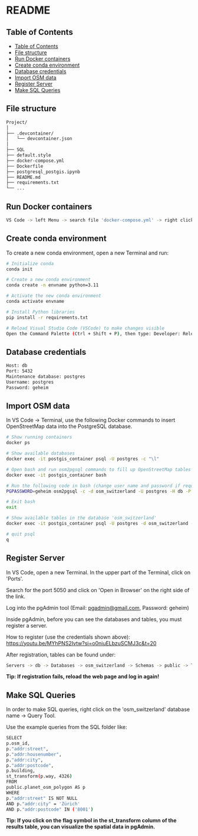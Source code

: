 # README

## Table of Contents
- [Table of Contents](#table-of-contents)
- [File structure](#file-structure)
- [Run Docker containers](#run-docker-containers)
- [Create conda environment](#create-conda_environment)
- [Database credentials](#database-credentials)
- [Import OSM data](#import-osm-data)
- [Register Server](#register-server)
- [Make SQL Queries](#make-sql-queries)

## File structure
```bash
Project/
│
├── .devcontainer/
│   └── devcontainer.json
│
├── SQL
├── default.style
├── docker-compose.yml
├── Dockerfile
├── postgresql_postgis.ipynb
├── README.md
├── requirements.txt
└── ...
```

## Run Docker containers
```bash
VS Code -> left Menu -> search file 'docker-compose.yml' -> right click -> Compose Up
```

## Create conda environment
To create a new conda environment, open a new Terminal and run:

```bash
# Initialize conda
conda init

# Create a new conda environment
conda create -n envname python=3.11

# Activate the new conda environment
conda activate envname

# Install Python libraries
pip install -r requirements.txt

# Reload Visual Studio Code (VSCode) to make changes visible
Open the Command Palette (Ctrl + Shift + P), then type: Developer: Reload Window
```

## Database credentials
```bash
Host: db
Port: 5432
Maintenance database: postgres
Username: postgres
Password: geheim
```

## Import OSM data

In VS Code -> Terminal, use the following Docker commands to insert OpenStreetMap data into the PostgreSQL database.

```bash
# Show running containers
docker ps

# Show available databases
docker exec -it postgis_container psql -U postgres -c "\l"

# Open bash and run osm2pgsql commands to fill up OpenStreetMap tables
docker exec -it postgis_container bash

# Run the following code in bash (change user name and password if required)
PGPASSWORD=geheim osm2pgsql -c -d osm_switzerland -U postgres -H db -P 5432 -S /usr/bin/default.style /tmp/switzerland-latest.osm.pbf

# Exit bash
exit

# Show available tables in the database 'osm_switzerland'
docker exec -it postgis_container psql -U postgres -d osm_switzerland -c "\dt;"

# quit psql
q
```

## Register Server
In VS Code, open a new Terminal. In the upper part of the Terminal, click on 'Ports'.

Search for the port 5050 and click on 'Open in Browser' on the right side of the link.

Log into the pgAdmin tool (Email: pgadmin@gmail.com, Password: geheim)

Inside pgAdmin, before you can see the databases and tables, you must register a server.

How to register (use the credentials shown above): https://youtu.be/MYhPNS2Ivtw?si=o0niuELbzuSCMJ3c&t=20

After registration, tables can be found under: 

```bash
Servers -> db -> Databases -> osm_switzerland -> Schemas -> public -> Tables
```
**Tip: If registration fails, reload the web page and log in again!**

## Make SQL Queries
In order to make SQL queries, right click on the 'osm_switzerland' database name -> Query Tool.

Use the example queries from the SQL folder like:

```bash
SELECT
p.osm_id,
p."addr:street",
p."addr:housenumber",
p."addr:city",
p."addr:postcode",
p.building,
st_transform(p.way, 4326)
FROM
public.planet_osm_polygon AS p
WHERE 
p."addr:street" IS NOT NULL
AND p."addr:city" = 'Zürich'
AND p."addr:postcode" IN ('8001')
```

**Tip: If you click on the flag symbol in the st_transform column of the results table, you can visualize the spatial data in pgAdmin.**
